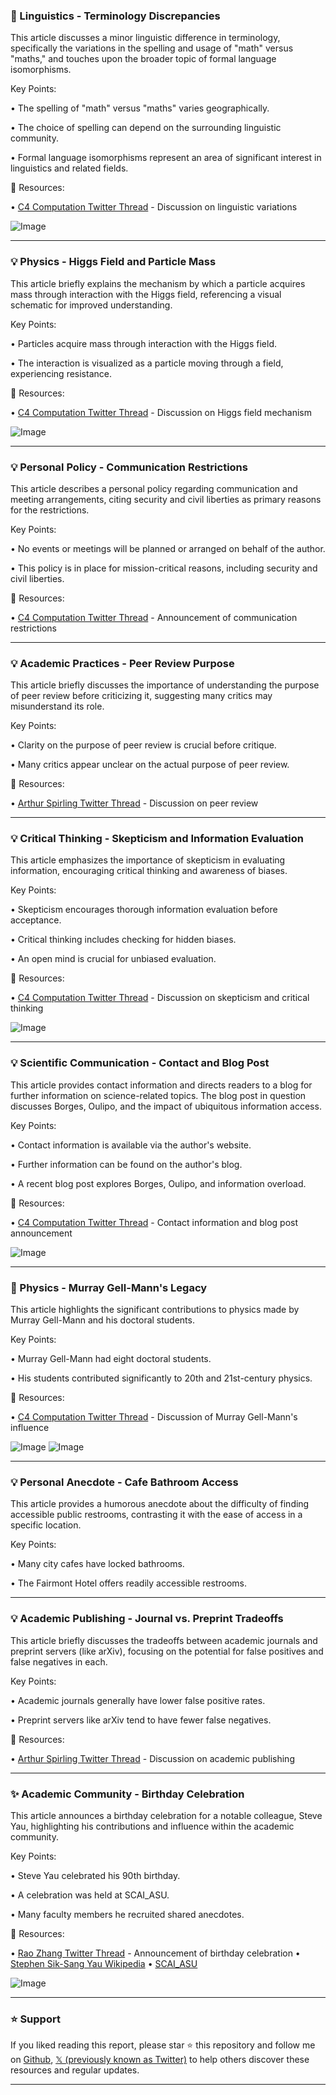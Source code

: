 ### 🤖 Linguistics - Terminology Discrepancies

This article discusses a minor linguistic difference in terminology, specifically the variations in the spelling and usage of "math" versus "maths," and touches upon the broader topic of formal language isomorphisms.

Key Points:

• The spelling of "math" versus "maths" varies geographically.


• The choice of spelling can depend on the surrounding linguistic community.


• Formal language isomorphisms represent an area of significant interest in linguistics and related fields.



🔗 Resources:

• [C4 Computation Twitter Thread](https://x.com/C4COMPUTATION/status/1939688767713087983) - Discussion on linguistic variations


![Image](https://pbs.twimg.com/media/F2Sxxr0boAAMzAo?format=jpg&name=small)


---

### 💡 Physics - Higgs Field and Particle Mass

This article briefly explains the mechanism by which a particle acquires mass through interaction with the Higgs field, referencing a visual schematic for improved understanding.

Key Points:

• Particles acquire mass through interaction with the Higgs field.


•  The interaction is visualized as a particle moving through a field, experiencing resistance.



🔗 Resources:

• [C4 Computation Twitter Thread](https://x.com/C4COMPUTATION/status/1954021031859171817) - Discussion on Higgs field mechanism


![Image](https://pbs.twimg.com/media/FEBiLAVWYAUDJE7?format=jpg&name=small)


---

### 💡 Personal Policy - Communication Restrictions

This article describes a personal policy regarding communication and meeting arrangements, citing security and civil liberties as primary reasons for the restrictions.

Key Points:

• No events or meetings will be planned or arranged on behalf of the author.


• This policy is in place for mission-critical reasons, including security and civil liberties.



🔗 Resources:

• [C4 Computation Twitter Thread](https://x.com/C4COMPUTATION/status/1955986664515625122) - Announcement of communication restrictions


---

### 💡 Academic Practices - Peer Review Purpose

This article briefly discusses the importance of understanding the purpose of peer review before criticizing it, suggesting many critics may misunderstand its role.

Key Points:

•  Clarity on the purpose of peer review is crucial before critique.


• Many critics appear unclear on the actual purpose of peer review.



🔗 Resources:

• [Arthur Spirling Twitter Thread](https://x.com/arthur_spirling/status/1957783795933016342) - Discussion on peer review


---

### 💡 Critical Thinking - Skepticism and Information Evaluation

This article emphasizes the importance of skepticism in evaluating information, encouraging critical thinking and awareness of biases.

Key Points:

•  Skepticism encourages thorough information evaluation before acceptance.


•  Critical thinking includes checking for hidden biases.


• An open mind is crucial for unbiased evaluation.



🔗 Resources:

• [C4 Computation Twitter Thread](https://x.com/C4COMPUTATION/status/1946946452145803284) - Discussion on skepticism and critical thinking


![Image](https://pbs.twimg.com/media/GwTxPZoWkAAAv2d?format=jpg&name=small)


---

### 💡 Scientific Communication - Contact and Blog Post

This article provides contact information and directs readers to a blog for further information on science-related topics.  The blog post in question discusses Borges, Oulipo, and the impact of ubiquitous information access.

Key Points:

• Contact information is available via the author's website.


•  Further information can be found on the author's blog.


• A recent blog post explores Borges, Oulipo, and information overload.



🔗 Resources:

• [C4 Computation Twitter Thread](https://x.com/C4COMPUTATION/status/1957772161030189202) - Contact information and blog post announcement


![Image](https://pbs.twimg.com/media/GytnYtfbkAAyLbT?format=jpg&name=small)


---

### 🤖 Physics - Murray Gell-Mann's Legacy

This article highlights the significant contributions to physics made by Murray Gell-Mann and his doctoral students.

Key Points:

• Murray Gell-Mann had eight doctoral students.


•  His students contributed significantly to 20th and 21st-century physics.



🔗 Resources:

• [C4 Computation Twitter Thread](https://x.com/C4COMPUTATION/status/1928577633920626871) - Discussion of Murray Gell-Mann's influence


![Image](https://pbs.twimg.com/media/GsOueULaMAITqTz?format=jpg&name=small)
![Image](https://pbs.twimg.com/media/Eei0_m-UwAgxBTF?format=png&name=360x360)


---

### 💡 Personal Anecdote - Cafe Bathroom Access

This article provides a humorous anecdote about the difficulty of finding accessible public restrooms, contrasting it with the ease of access in a specific location.

Key Points:

• Many city cafes have locked bathrooms.


•  The Fairmont Hotel offers readily accessible restrooms.



---

### 💡 Academic Publishing - Journal vs. Preprint Tradeoffs

This article briefly discusses the tradeoffs between academic journals and preprint servers (like arXiv), focusing on the potential for false positives and false negatives in each.

Key Points:

• Academic journals generally have lower false positive rates.


• Preprint servers like arXiv tend to have fewer false negatives.



🔗 Resources:

• [Arthur Spirling Twitter Thread](https://x.com/arthur_spirling/status/1957215141889536157) - Discussion on academic publishing


---

### ✨  Academic Community - Birthday Celebration

This article announces a birthday celebration for a notable colleague, Steve Yau, highlighting his contributions and influence within the academic community.

Key Points:

• Steve Yau celebrated his 90th birthday.


•  A celebration was held at SCAI_ASU.


• Many faculty members he recruited shared anecdotes.



🔗 Resources:

• [Rao Zhang Twitter Thread](https://x.com/rao2z/status/1956190020223783002) - Announcement of birthday celebration
• [Stephen Sik-Sang Yau Wikipedia](https://en.wikipedia.org/wiki/Stephen_Sik-Sang_Yau)
• [SCAI_ASU](https://x.com/SCAI_ASU)


![Image](https://pbs.twimg.com/media/GyXHZ7va4AQBEY5?format=jpg&name=small)


---

### ⭐️ Support

If you liked reading this report, please star ⭐️ this repository and follow me on [Github](https://github.com/Drix10), [𝕏 (previously known as Twitter)](https://x.com/DRIX_10_) to help others discover these resources and regular updates.

---